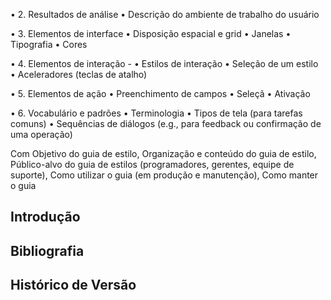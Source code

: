 • 2. Resultados de análise • Descrição do ambiente de trabalho do usuário

• 3. Elementos de interface • Disposição espacial e grid • Janelas • Tipografia • Cores

• 4. Elementos de interação - • Estilos de interação • Seleção de um estilo • Aceleradores (teclas de
atalho)

• 5. Elementos de ação • Preenchimento de campos • Seleçã • Ativação

• 6. Vocabulário e padrões • Terminologia • Tipos de tela (para tarefas comuns) • Sequências de
diálogos (e.g., para feedback ou confirmação de uma operação)

Com Objetivo do guia de estilo, Organização e conteúdo do guia de estilo, Público-alvo
do guia de estilos (programadores, gerentes, equipe de suporte), Como utilizar o guia (em produção e
manutenção), Como manter o guia
## <a> Introdução </a>


## <a> Bibliografia </a>


## <a> Histórico de Versão </a>